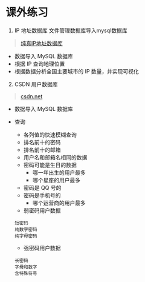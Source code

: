 # 课外练习

1. IP 地址数据库  文件管理数据库导入mysql数据库
  
  > [纯真IP地址数据库](http://cz88.net/) 
  
  - 数据导入 MySQL 数据库
  - 根据 IP 查询地理位置
  - 根据数据分析全国主要城市的 IP 数量，并实现可视化

2. CSDN 用户数据库

  > [csdn.net](http://csdn.net)

 - 数据导入 MySQL 数据库
 - 查询
     - 各列值的快速模糊查询
     - 排名前十的密码
     - 排名前十的邮箱
     - 用户名和邮箱名相同的数据
     - 密码可能是生日的数据
       - 哪一年出生的用户最多
       - 哪个星座的用户最多
     - 密码是 QQ 号的
     - 密码是手机号的
       - 哪个运营商的用户最多
     - 弱密码用户数据
     
      ```
      短密码
      纯数字密码
      纯字母密码
      ```
            
     - 强密码用户数据

      ```
      长密码
      字母和数字
      含特殊符号
      ```      